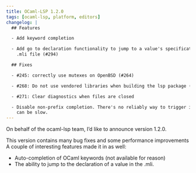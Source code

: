 ```yaml
---
title: OCaml-LSP 1.2.0
tags: [ocaml-lsp, platform, editors]
changelog: |
  ## Features

  - Add keyword completion

  - Add go to declaration functionality to jump to a value's specification in a
    .mli file (#294)

  ## Fixes

  - #245: correctly use mutexes on OpenBSD (#264)

  - #268: Do not use vendored libraries when building the lsp package (#260)

  - #271: Clear diagnostics when files are closed

  - Disable non-prefix completion. There's no reliably way to trigger it and it
    can be slow.
---
```


On behalf of the ocaml-lsp team, I’d like to announce version 1.2.0.

This version contains many bug fixes and some performance improvements A couple of interesting features made it in as well:

- Auto-completion of OCaml keywords (not available for reason)
- The ability to jump to the declaration of a value in the .mli.

